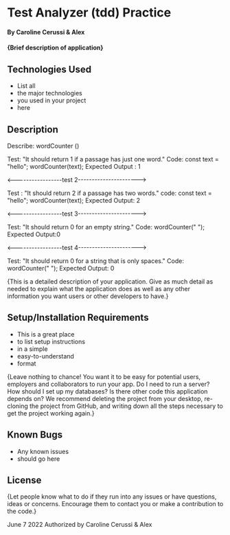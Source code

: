 # Test Analyzer (tdd) Practice

#### By Caroline Cerussi & Alex 

#### {Brief description of application}

## Technologies Used

* List all
* the major technologies
* you used in your project
* here

## Description

Describe: wordCounter ()

Test: "It should return 1 if a passage has just one word."
Code:
const text = "hello";
wordCounter(text);
Expected Output : 1

<-----------------test 2---------------------->

Test : "It should return 2 if a passage has two words."
code:
const text = "hello";
wordCounter(text);
Expected Output: 2

<-----------------test 3---------------------->

Test: "It should return 0 for an empty string."
Code: wordCounter(" ");
Expected Output:0

<-----------------test 4---------------------->

Test: "It should return 0 for a string that is only spaces."
Code: wordCounter("           ");
Expected Output: 0


{This is a detailed description of your application. Give as much detail as needed to explain what the application does as well as any other information you want users or other developers to have.}

## Setup/Installation Requirements

* This is a great place
* to list setup instructions
* in a simple
* easy-to-understand
* format

{Leave nothing to chance! You want it to be easy for potential users, employers and collaborators to run your app. Do I need to run a server? How should I set up my databases? Is there other code this application depends on? We recommend deleting the project from your desktop, re-cloning the project from GitHub, and writing down all the steps necessary to get the project working again.}

## Known Bugs

* Any known issues
* should go here

## License

{Let people know what to do if they run into any issues or have questions, ideas or concerns.  Encourage them to contact you or make a contribution to the code.}

June 7 2022 Authorized by Caroline Cerussi & Alex